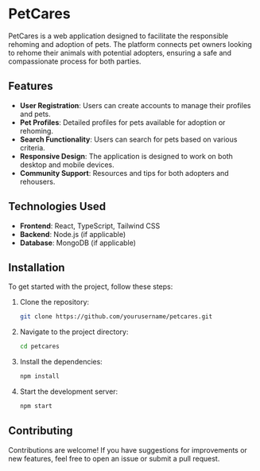 # PetCares

PetCares is a web application designed to facilitate the responsible rehoming and adoption of pets. The platform connects pet owners looking to rehome their animals with potential adopters, ensuring a safe and compassionate process for both parties.

## Features

- **User Registration**: Users can create accounts to manage their profiles and pets.
- **Pet Profiles**: Detailed profiles for pets available for adoption or rehoming.
- **Search Functionality**: Users can search for pets based on various criteria.
- **Responsive Design**: The application is designed to work on both desktop and mobile devices.
- **Community Support**: Resources and tips for both adopters and rehousers.

## Technologies Used

- **Frontend**: React, TypeScript, Tailwind CSS
- **Backend**: Node.js (if applicable)
- **Database**: MongoDB (if applicable)

## Installation

To get started with the project, follow these steps:

1. Clone the repository:

   ```bash
   git clone https://github.com/yourusername/petcares.git
   ```

2. Navigate to the project directory:

   ```bash
   cd petcares
   ```

3. Install the dependencies:

   ```bash
   npm install
   ```

4. Start the development server:
   ```bash
   npm start
   ```

## Contributing

Contributions are welcome! If you have suggestions for improvements or new features, feel free to open an issue or submit a pull request.
